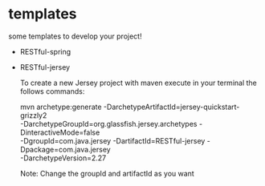 # templates
some templates to develop your project!

* RESTful-spring
* RESTful-jersey
  
  To create a new Jersey project with maven execute in your terminal the follows commands:
  
  mvn archetype:generate -DarchetypeArtifactId=jersey-quickstart-grizzly2 \
  -DarchetypeGroupId=org.glassfish.jersey.archetypes -DinteractiveMode=false \
  -DgroupId=com.java.jersey -DartifactId=RESTful-jersey -Dpackage=com.java.jersey \
  -DarchetypeVersion=2.27
  
  Note: Change the groupId and artifactId as you want
